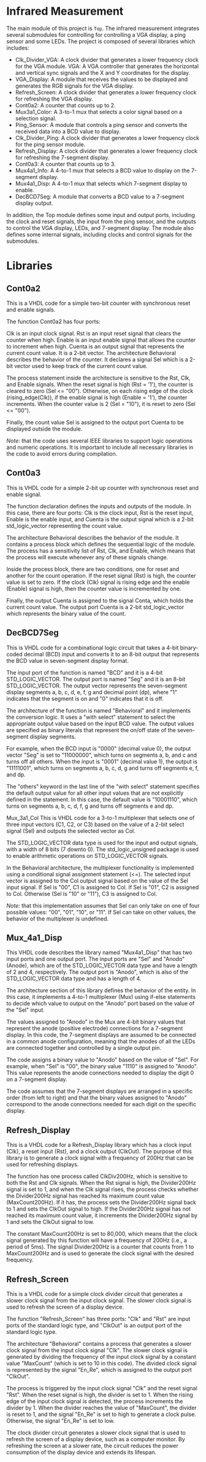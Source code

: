 # Infrared Measurement
The main module of this project is `Top`. The infrared measurement integrates several submodules for controlling for controlling a VGA display, a ping sensor and some LEDs. The project is composed of several libraries which includes:

* Clk_Divider_VGA: A clock divider that generates a lower frequency clock for the VGA module.
VGA: A VGA controller that generates the horizontal and vertical sync signals and the X and Y coordinates for the display.
* VGA_Display: A module that receives the values to be displayed and generates the RGB signals for the VGA display.
* Refresh_Screen: A clock divider that generates a lower frequency clock for refreshing the VGA display.
* Cont0a2: A counter that counts up to 2.
* Mux3a1_Color: A 3-to-1 mux that selects a color signal based on a selection signal.
* Ping_Sensor: A module that controls a ping sensor and converts the received data into a BCD value to display.
* Clk_Divider_Ping: A clock divider that generates a lower frequency clock for the ping sensor module.
* Refresh_Display: A clock divider that generates a lower frequency clock for refreshing the 7-segment display.
* Cont0a3: A counter that counts up to 3.
* Mux4a1_Info: A 4-to-1 mux that selects a BCD value to display on the 7-segment display.
* Mux4a1_Disp: A 4-to-1 mux that selects which 7-segment display to enable.
* DecBCD7Seg: A module that converts a BCD value to a 7-segment display output.

In addition, the Top module defines some input and output ports, including the clock and reset signals, the input from the ping sensor, and the outputs to control the VGA display, LEDs, and 7-segment display. The module also defines some internal signals, including clocks and control signals for the submodules.

# Libraries
## Cont0a2
This is a VHDL code for a simple two-bit counter with synchronous reset and enable signals.

The function Cont0a2 has four ports:

Clk is an input clock signal.
Rst is an input reset signal that clears the counter when high.
Enable is an input enable signal that allows the counter to increment when high.
Cuenta is an output signal that represents the current count value. It is a 2-bit vector.
The architecture Behavioral describes the behavior of the counter. It declares a signal Sel which is a 2-bit vector used to keep track of the current count value.

The process statement inside the architecture is sensitive to the Rst, Clk, and Enable signals. When the reset signal is high (Rst = '1'), the counter is cleared to zero (Sel <= "00"). Otherwise, on each rising edge of the clock (rising_edge(Clk)), if the enable signal is high (Enable = '1'), the counter increments. When the counter value is 2 (Sel = "10"), it is reset to zero (Sel <= "00").

Finally, the count value Sel is assigned to the output port Cuenta to be displayed outside the module.

*Note:* that the code uses several IEEE libraries to support logic operations and numeric operations. It is important to include all necessary libraries in the code to avoid errors during compilation.

## Cont0a3
This is VHDL code for a simple 2-bit up counter with synchronous reset and enable signal. 

The function declaration defines the inputs and outputs of the module. In this case, there are four ports: Clk is the clock input, Rst is the reset input, Enable is the enable input, and Cuenta is the output signal which is a 2-bit std_logic_vector representing the count value.

The architecture Behavioral describes the behavior of the module. It contains a process block which defines the sequential logic of the module. The process has a sensitivity list of Rst, Clk, and Enable, which means that the process will execute whenever any of these signals change.

Inside the process block, there are two conditions, one for reset and another for the count operation. If the reset signal (Rst) is high, the counter value is set to zero. If the clock (Clk) signal is rising edge and the enable (Enable) signal is high, then the counter value is incremented by one.

Finally, the output Cuenta is assigned to the signal Conta, which holds the current count value. The output port Cuenta is a 2-bit std_logic_vector which represents the binary value of the count.

## DecBCD7Seg
This is VHDL code for a combinational logic circuit that takes a 4-bit binary-coded decimal (BCD) input and converts it to an 8-bit output that represents the BCD value in seven-segment display format.

The input port of the function is named "BCD" and it is a 4-bit STD_LOGIC_VECTOR. The output port is named "Seg" and it is an 8-bit STD_LOGIC_VECTOR. The output vector represents the seven-segment display segments a, b, c, d, e, f, g and decimal point (dp), where "1" indicates that the segment is on and "0" indicates that it is off.

The architecture of the function is named "Behavioral" and it implements the conversion logic. It uses a "with select" statement to select the appropriate output value based on the input BCD value. The output values are specified as binary literals that represent the on/off state of the seven-segment display segments.

For example, when the BCD input is "0000" (decimal value 0), the output vector "Seg" is set to "11000000", which turns on segments a, b, and c and turns off all others. When the input is "0001" (decimal value 1), the output is "11111001", which turns on segments a, b, c, d, g and turns off segments e, f, and dp.

The "others" keyword in the last line of the "with select" statement specifies the default output value for all other input values that are not explicitly defined in the statement. In this case, the default value is "10001110", which turns on segments a, b, c, d, f, g and turns off segments e and dp.

Mux_3a1_Col
This is VHDL code for a 3-to-1 multiplexer that selects one of three input vectors (C1, C2, or C3) based on the value of a 2-bit select signal (Sel) and outputs the selected vector as Col.

The STD_LOGIC_VECTOR data type is used for the input and output signals, with a width of 8 bits (7 downto 0). The std_logic_unsigned package is used to enable arithmetic operations on STD_LOGIC_VECTOR signals.

In the Behavioral architecture, the multiplexer functionality is implemented using a conditional signal assignment statement (<=). The selected input vector is assigned to the Col output signal based on the value of the Sel input signal. If Sel is "00", C1 is assigned to Col. If Sel is "01", C2 is assigned to Col. Otherwise (Sel is "10" or "11"), C3 is assigned to Col.

*Note:* that this implementation assumes that Sel can only take on one of four possible values: "00", "01", "10", or "11". If Sel can take on other values, the behavior of the multiplexer is undefined.

## Mux_4a1_Disp
This VHDL code describes the library named "Mux4a1_Disp" that has two input ports and one output port. The input ports are "Sel" and "Anodo" (Anode), which are of the STD_LOGIC_VECTOR data type and have a length of 2 and 4, respectively. The output port is "Anodo", which is also of the STD_LOGIC_VECTOR data type and has a length of 4.

The architecture section of this library defines the behavior of the entity. In this case, it implements a 4-to-1 multiplexer (Mux) using if-else statements to decide which value to output on the "Anodo" port based on the value of the "Sel" input.

The values assigned to "Anodo" in the Mux are 4-bit binary values that represent the anode (positive electrode) connections for a 7-segment display. In this code, the 7-segment displays are assumed to be connected in a common anode configuration, meaning that the anodes of all the LEDs are connected together and controlled by a single output pin.

The code assigns a binary value to "Anodo" based on the value of "Sel". For example, when "Sel" is "00", the binary value "1110" is assigned to "Anodo". This value represents the anode connections needed to display the digit 0 on a 7-segment display.

The code assumes that the 7-segment displays are arranged in a specific order (from left to right) and that the binary values assigned to "Anodo" correspond to the anode connections needed for each digit on the specific display.

## Refresh_Display
This is a VHDL code for a Refresh_Display library which has a clock input (Clk), a reset input (Rst), and a clock output (ClkOut). The purpose of this library is to generate a clock signal with a frequency of 200Hz that can be used for refreshing displays.

The function has one process called ClkDiv200Hz, which is sensitive to both the Rst and Clk signals. When the Rst signal is high, the Divider200Hz signal is set to 1, and when the Clk signal rises, the process checks whether the Divider200Hz signal has reached its maximum count value (MaxCount200Hz). If it has, the process sets the Divider200Hz signal back to 1 and sets the ClkOut signal to high. If the Divider200Hz signal has not reached its maximum count value, it increments the Divider200Hz signal by 1 and sets the ClkOut signal to low.

The constant MaxCount200Hz is set to 80,000, which means that the clock signal generated by this function will have a frequency of 200Hz (i.e., a period of 5ms). The signal Divider200Hz is a counter that counts from 1 to MaxCount200Hz and is used to generate the clock signal with the desired frequency.

## Refresh_Screen
This is a VHDL code for a simple clock divider circuit that generates a slower clock signal from the input clock signal. The slower clock signal is used to refresh the screen of a display device.

The function "Refresh_Screen" has three ports: "Clk" and "Rst" are input ports of the standard logic type, and "ClkOut" is an output port of the standard logic type.

The architecture "Behavioral" contains a process that generates a slower clock signal from the input clock signal "Clk". The slower clock signal is generated by dividing the frequency of the input clock signal by a constant value "MaxCount" (which is set to 10 in this code). The divided clock signal is represented by the signal "En_Re", which is assigned to the output port "ClkOut".

The process is triggered by the input clock signal "Clk" and the reset signal "Rst". When the reset signal is high, the divider is set to 1. When the rising edge of the input clock signal is detected, the process increments the divider by 1. When the divider reaches the value of "MaxCount", the divider is reset to 1, and the signal "En_Re" is set to high to generate a clock pulse. Otherwise, the signal "En_Re" is set to low.

The clock divider circuit generates a slower clock signal that is used to refresh the screen of a display device, such as a computer monitor. By refreshing the screen at a slower rate, the circuit reduces the power consumption of the display device and extends its lifespan.
